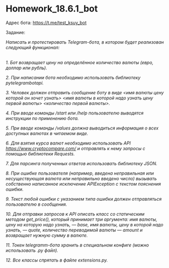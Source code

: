 # Homework_18.6.1_bot<br>
Адрес бота: https://t.me/test_ksuy_bot
<br>

Задание:<br>

*Написать и протестировать Telegram-бота, в котором будет реализован следующий функционал:* <br>
<br>

*1. Бот возвращает цену на определённое количество валюты (евро, доллар или рубль).*<br>

*2. При написании бота необходимо использовать библиотеку pytelegrambotapi.*<br>

*3. Человек должен отправить сообщение боту в виде <имя валюты цену которой он хочет узнать> <имя валюты в которой надо узнать цену первой валюты> <количество первой валюты>.*<br>

*4. При вводе команды /start или /help пользователю выводятся инструкции по применению бота.*<br>

*5. При вводе команды /values должна выводиться информация о всех доступных валютах в читаемом виде.*<br>

*6. Для взятия курса валют необходимо использовать API https://www.cryptocompare.com/ и отправлять к нему запросы с помощью библиотеки Requests.*<br>

*7. Для парсинга полученных ответов использовать библиотеку JSON.*<br>

*8. При ошибке пользователя (например, введена неправильная или несуществующая валюта или неправильно введено число) вызывать собственно написанное исключение APIException с текстом пояснения ошибки.*<br>

*9. Текст любой ошибки с указанием типа ошибки должен отправляться пользователю в сообщения.*<br>

*10. Для отправки запросов к API описать класс со статическим методом get_price(), который принимает три аргумента: имя валюты, цену на которую надо узнать, — base, имя валюты, цену в которой надо узнать, — quote, количество переводимой валюты — amount и возвращает нужную сумму в валюте.*<br>

*11. Токен telegramm-бота хранить в специальном конфиге (можно использовать .py файл).*<br>

*12. Все классы спрятать в файле extensions.py.*
